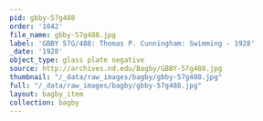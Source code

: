 ```yaml
---
pid: gbby-57g488
order: '1042'
file_name: gbby-57g488.jpg
label: 'GBBY 57G/488: Thomas P. Cunningham: Swimming - 1928'
_date: '1928'
object_type: glass plate negative
source: http://archives.nd.edu/Bagby/GBBY-57g488.jpg
thumbnail: "/_data/raw_images/bagby/gbby-57g488.jpg"
full: "/_data/raw_images/bagby/gbby-57g488.jpg"
layout: bagby_item
collection: bagby
---
```


